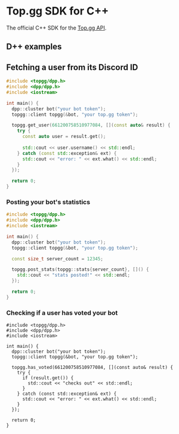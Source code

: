 # Top.gg SDK for C++

The official C++ SDK for the [Top.gg API](https://docs.top.gg).

## D++ examples

## Fetching a user from its Discord ID

```cpp
#include <topgg/dpp.h>
#include <dpp/dpp.h>
#include <iostream>

int main() {
  dpp::cluster bot("your bot token");
  topgg::client topgg(&bot, "your top.gg token");

  topgg.get_user(661200758510977084, [](const auto& result) {
    try {
      const auto user = result.get();
    
      std::cout << user.username() << std::endl;
    } catch (const std::exception& ext) {
      std::cout << "error: " << ext.what() << std::endl;
    }
  });

  return 0;
}
```

### Posting your bot's statistics

```cpp
#include <topgg/dpp.h>
#include <dpp/dpp.h>
#include <iostream>

int main() {
  dpp::cluster bot("your bot token");
  topgg::client topgg(&bot, "your top.gg token");

  const size_t server_count = 12345;

  topgg.post_stats(topgg::stats{server_count}, []() {
    std::cout << "stats posted!" << std::endl;
  });

  return 0;
}
```

### Checking if a user has voted your bot

```rust,no_run
#include <topgg/dpp.h>
#include <dpp/dpp.h>
#include <iostream>

int main() {
  dpp::cluster bot("your bot token");
  topgg::client topgg(&bot, "your top.gg token");

  topgg.has_voted(661200758510977084, [](const auto& result) {
    try {
      if (result.get()) {
        std::cout << "checks out" << std::endl;
      }
    } catch (const std::exception& ext) {
      std::cout << "error: " << ext.what() << std::endl;
    }
  });

  return 0;
}
```